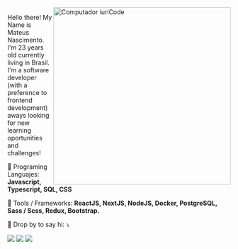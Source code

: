 <img src="https://raw.githubusercontent.com/MicaelliMedeiros/micaellimedeiros/master/image/computer-illustration.png" min-width="400px" max-width="400px" width="400px" align="right" alt="Computador iuriCode">

<p align="left"> 
  Hello there! My Name is Mateus Nascimento. I'm 23 years old currently living in Brasil. <br>
  I'm a software developer (with a preference to frontend development) aways looking for new learning oportunities and challenges!
</p>

<p align="left">
  🦄 Programing Languajes: <strong>Javascript, Typescript, SQL, CSS</strong>
</p>

<p align="left">
  💼 Tools / Frameworks: <strong>ReactJS, NextJS, NodeJS, Docker, PostgreSQL, Sass / Scss, Redux, Bootstrap.</strong>
</p>

<p align="left">
  💌 Drop by to say hi: ⤵️
</p>

<p align="left">
  <a href="#" alt="Email">
  <img src="https://img.shields.io/badge/Microsoft_Outlook-0078D4?style=flat-square&logo=microsoft-outlook&logoColor=white&link=mailto:mateus2021r@outlook.com" /></a>

  <a href="#" alt="Linkedin">
  <img src="https://img.shields.io/badge/-Linkedin-0e76a8?style=flat-square&logo=Linkedin&logoColor=white&link=https://www.linkedin.com/in/mateus-nascimento-735b7b1b6/" /></a>

  <a href="#" alt="Discord">
  <img src="https://img.shields.io/badge/Discord-7289DA?style=flat-square&logo=discord&logoColor=white&link=https://discord.com/users/4461/"/></a>
</p>  

